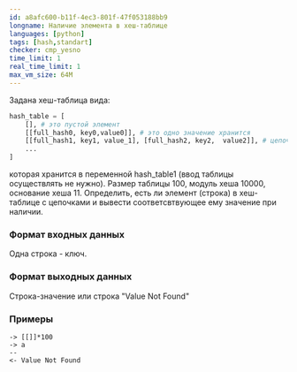 ```yaml
---
id: a8afc600-b11f-4ec3-801f-47f053188bb9
longname: Наличие элемента в хеш-таблице
languages: [python]
tags: [hash,standart]
checker: cmp_yesno
time_limit: 1
real_time_limit: 1
max_vm_size: 64M
---
```


Задана хеш-таблица вида:

```python
hash_table = [
    [], # это пустой элемент
    [[full_hash0, key0,value0]], # это одно значение хранится
    [[full_hash1, key1, value_1], [full_hash2, key2,  value2]], # цепочки реализованы так
    ...
]
``` 
которая хранится в переменной hash_table1 (ввод таблицы осуществлять не нужно). Размер таблицы 100, модуль хеша 10000, основание хеша 11. Определить, есть ли элемент (строка) в хеш-таблице с цепочками и вывести соответсвтвующее ему значение при наличии.

### Формат входных данных

Одна строка - ключ.

### Формат выходных данных

Строка-значение или строка "Value Not Found"

### Примеры

```
-> [[]]*100
-> a
--
<- Value Not Found
```
